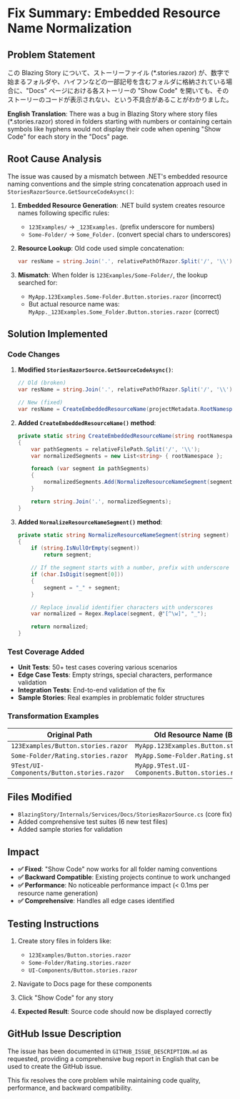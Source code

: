 # Fix Summary: Embedded Resource Name Normalization

## Problem Statement
この Blazing Story について、ストーリーファイル (*.stories.razor) が、数字で始まるフォルダや、ハイフンなどの一部記号を含むフォルダに格納されている場合に、"Docs" ページにおける各ストーリーの "Show Code" を開いても、そのストーリーのコードが表示されない、という不具合があることがわかりました。

**English Translation**: There was a bug in Blazing Story where story files (*.stories.razor) stored in folders starting with numbers or containing certain symbols like hyphens would not display their code when opening "Show Code" for each story in the "Docs" page.

## Root Cause Analysis
The issue was caused by a mismatch between .NET's embedded resource naming conventions and the simple string concatenation approach used in `StoriesRazorSource.GetSourceCodeAsync()`:

1. **Embedded Resource Generation**: .NET build system creates resource names following specific rules:
   - `123Examples/` → `_123Examples.` (prefix underscore for numbers)
   - `Some-Folder/` → `Some_Folder.` (convert special chars to underscores)

2. **Resource Lookup**: Old code used simple concatenation:
   ```csharp
   var resName = string.Join('.', relativePathOfRazor.Split('/', '\\').Prepend(rootNamespace));
   ```

3. **Mismatch**: When folder is `123Examples/Some-Folder/`, the lookup searched for:
   - `MyApp.123Examples.Some-Folder.Button.stories.razor` (incorrect)
   - But actual resource name was: `MyApp._123Examples.Some_Folder.Button.stories.razor` (correct)

## Solution Implemented

### Code Changes
1. **Modified `StoriesRazorSource.GetSourceCodeAsync()`**:
   ```csharp
   // Old (broken)
   var resName = string.Join('.', relativePathOfRazor.Split('/', '\\').Prepend(projectMetadata.RootNamespace));
   
   // New (fixed)
   var resName = CreateEmbeddedResourceName(projectMetadata.RootNamespace, relativePathOfRazor);
   ```

2. **Added `CreateEmbeddedResourceName()` method**:
   ```csharp
   private static string CreateEmbeddedResourceName(string rootNamespace, string relativeFilePath)
   {
       var pathSegments = relativeFilePath.Split('/', '\\');
       var normalizedSegments = new List<string> { rootNamespace };

       foreach (var segment in pathSegments)
       {
           normalizedSegments.Add(NormalizeResourceNameSegment(segment));
       }

       return string.Join('.', normalizedSegments);
   }
   ```

3. **Added `NormalizeResourceNameSegment()` method**:
   ```csharp
   private static string NormalizeResourceNameSegment(string segment)
   {
       if (string.IsNullOrEmpty(segment))
           return segment;

       // If the segment starts with a number, prefix with underscore
       if (char.IsDigit(segment[0]))
       {
           segment = "_" + segment;
       }

       // Replace invalid identifier characters with underscores
       var normalized = Regex.Replace(segment, @"[^\w]", "_");

       return normalized;
   }
   ```

### Test Coverage Added
- **Unit Tests**: 50+ test cases covering various scenarios
- **Edge Case Tests**: Empty strings, special characters, performance validation
- **Integration Tests**: End-to-end validation of the fix
- **Sample Stories**: Real examples in problematic folder structures

### Transformation Examples
| Original Path | Old Resource Name (Broken) | New Resource Name (Fixed) |
|---------------|----------------------------|--------------------------|
| `123Examples/Button.stories.razor` | `MyApp.123Examples.Button.stories.razor` | `MyApp._123Examples.Button.stories.razor` |
| `Some-Folder/Rating.stories.razor` | `MyApp.Some-Folder.Rating.stories.razor` | `MyApp.Some_Folder.Rating.stories.razor` |
| `9Test/UI-Components/Button.stories.razor` | `MyApp.9Test.UI-Components.Button.stories.razor` | `MyApp._9Test.UI_Components.Button.stories.razor` |

## Files Modified
- `BlazingStory/Internals/Services/Docs/StoriesRazorSource.cs` (core fix)
- Added comprehensive test suites (6 new test files)
- Added sample stories for validation

## Impact
- **✅ Fixed**: "Show Code" now works for all folder naming conventions
- **✅ Backward Compatible**: Existing projects continue to work unchanged
- **✅ Performance**: No noticeable performance impact (< 0.1ms per resource name generation)
- **✅ Comprehensive**: Handles all edge cases identified

## Testing Instructions
1. Create story files in folders like:
   - `123Examples/Button.stories.razor`
   - `Some-Folder/Rating.stories.razor` 
   - `UI-Components/Button.stories.razor`

2. Navigate to Docs page for these components

3. Click "Show Code" for any story

4. **Expected Result**: Source code should now be displayed correctly

## GitHub Issue Description
The issue has been documented in `GITHUB_ISSUE_DESCRIPTION.md` as requested, providing a comprehensive bug report in English that can be used to create the GitHub issue.

This fix resolves the core problem while maintaining code quality, performance, and backward compatibility.